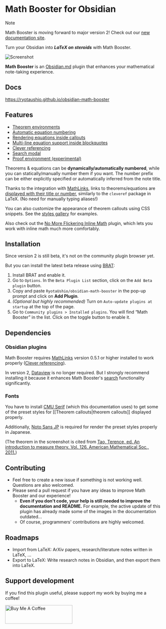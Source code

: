 # Math Booster for Obsidian

> [!note]
> Math Booster is moving forward to major version 2! Check out our [new documentation site](https://ryotaushio.github.io/obsidian-math-booster).

Turn your Obsidian into ***LaTeX on steroids*** with Math Booster. 

![Screenshot](https://raw.githubusercontent.com/RyotaUshio/obsidian-math-booster/1c7b106fcfbddccdcda8451de1c21a094994b686/docs/fig/screenshot.png)

**Math Booster** is an [Obsidian.md](https://obsidian.md/) plugin that enhances your mathematical note-taking experience.

## Docs

https://ryotaushio.github.io/obsidian-math-booster

## Features

- [Theorem environments](https://ryotaushio.github.io/obsidian-math-booster/theorem-callouts/theorem-callouts.html)
- [Automatic equation numbering](https://ryotaushio.github.io/obsidian-math-booster/equations.html)
- [Rendering equations inside callouts](https://ryotaushio.github.io/obsidian-math-booster/extending-obsidian's-math-rendering-functionalities/rendering-equations-inside-callouts.html)
- [Multi-line equation support inside blockquotes](https://ryotaushio.github.io/obsidian-math-booster/extending-obsidian's-math-rendering-functionalities/multi-line-equation-support-inside-blockquotes.html)
- [Clever referencing](https://ryotaushio.github.io/obsidian-math-booster/clever-referencing.html)
- [Search modal](https://ryotaushio.github.io/obsidian-math-booster/search-&-link-auto-completion/search-modal.html)
- [Proof environment (experimental)](https://ryotaushio.github.io/obsidian-math-booster/proof-environment.html)

Theorems & equations can be **dynamically/automatically numbered**, while you can statically/manually number them if you want.
The number prefix can be either explicitly specified or automatically inferred from the note title.

Thanks to the integration with [MathLinks](https://github.com/zhaoshenzhai/obsidian-mathlinks), links to theorems/equations are [displayed with their title or number](https://ryotaushio.github.io/obsidian-math-booster//cleveref), similarly to the `cleveref` package in LaTeX. (No need for manually typing aliases!)

You can also customize the appearance of theorem callouts using CSS snippets. See the [styles gallery](#styles-gallery) for examples.

Also check out the [No More Flickering Inline Math](https://github.com/RyotaUshio/obsidian-inline-math) plugin, which lets you work with inline math much more comfortably.

## Installation

Since version 2 is still beta, it's not on the community plugin browser yet.

But you can install the latest beta release using [BRAT](https://github.com/TfTHacker/obsidian42-brat):

1.  Install BRAT and enable it.
2.  Go to `Options`. In the `Beta Plugin List` section, click on the `Add Beta plugin` button.
3.  Copy and paste `RyotaUshio/obsidian-math-booster` in the pop-up prompt and click on **Add Plugin**.
4.  _(Optional but highly recommended)_ Turn on `Auto-update plugins at startup` at the top of the page.
5.  Go to `Community plugins > Installed plugins`. You will find “Math Booster” in the list. Click on the toggle button to enable it.

## Dependencies

### Obsidian plugins

Math Booster requires [MathLinks](https://github.com/zhaoshenzhai/obsidian-mathlinks) version 0.5.1 or higher installed to work properly ([Clever referencing](https://ryotaushio.github.io/obsidian-math-booster/clever-referencing.html)).

In version 2, [Dataview](https://github.com/blacksmithgu/obsidian-dataview) is no longer required. But I strongly recommend installing it because it enhances Math Booster's [search](https://ryotaushio.github.io/obsidian-math-booster/search-&-link-auto-completion/search-modal.html) functionality significantly.

### Fonts

You have to install [CMU Serif](https://www.cufonfonts.com/font/cmu-serif) (which this documentation uses) to get some of the preset styles for [[Theorem callouts|theorem callouts]] displayed properly.

Additionally, [Noto Sans JP](https://fonts.google.com/noto/specimen/Noto+Sans+JP) is required for render the preset styles properly in Japanese.

(The theorem in the screenshot is cited from [Tao, Terence, ed. An introduction to measure theory. Vol. 126. American Mathematical Soc., 2011.](https://terrytao.files.wordpress.com/2012/12/gsm-126-tao5-measure-book.pdf))

## Contributing

- Feel free to create a new issue if something is not working well. Questions are also welcomed.
- Please send a pull request if you have any ideas to improve Math Booster and our experience!
  - **Even if you don't code, your help is still needed to improve the documentation and README.** For example, the active update of this plugin has already made some of the images in the documentation outdated...
  - Of course, programmers' contributions are highly welcomed.

## Roadmaps

- Import from LaTeX: ArXiv papers, research/literature notes written in LaTeX, ...
- Export to LaTeX: Write research notes in Obsidian, and then export them into LaTeX.

## Support development

If you find this plugin useful, please support my work by buying me a coffee!

<a href="https://www.buymeacoffee.com/ryotaushio" target="_blank"><img src="https://cdn.buymeacoffee.com/buttons/v2/default-yellow.png" alt="Buy Me A Coffee" style="height: 60px !important;width: 217px !important;" ></a>

